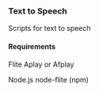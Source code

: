 ### Text to Speech

Scripts for text to speech


#### Requirements
Flite
Aplay or Afplay

Node.js
node-flite (npm)
